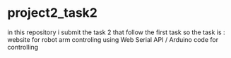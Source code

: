 # project2_task2
in this repository i submit the task 2 that follow the first task 
so the task is : website for robot arm controling using Web Serial API / Arduino code for controlling 
